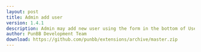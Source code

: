 ```yaml
---
layout: post
title: Admin add user
version: 1.4.1
description: Admin may add new user using the form in the bottom of User list.
author: PunBB Development Team
download: https://github.com/punbb/extensions/archive/master.zip
---
```


